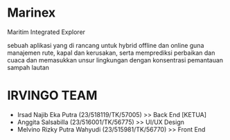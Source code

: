 # Marinex

Maritim Integrated Explorer

sebuah aplikasi yang di rancang untuk hybrid offline dan online guna manajemen rute, kapal dan kerusakan, serta memprediksi perbaikan dan cuaca dan memasukkan unsur lingkungan dengan konsentrasi pemantauan sampah lautan

# IRVINGO TEAM

- Irsad Najib Eka Putra (23/518119/TK/57005) >> Back End [KETUA]
- Anggita Salsabilla (23/516001/TK/56775) >> UI/UX Design
- Melvino Rizky Putra Wahyudi (23/515981/TK/56770) >> Front End
